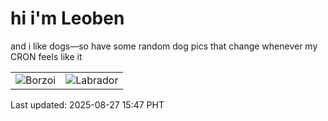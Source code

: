 # hi i'm Leoben

and i like dogs—so have some random dog pics that change whenever my CRON feels like it

|  |  |
|--------|----------|
| ![Borzoi](https://random-dog-vercel.vercel.app/api/random-borzoi?v=1756280848) | ![Labrador](https://random-dog-vercel.vercel.app/api/random-labrador?v=1756280848) |

Last updated: 2025-08-27 15:47 PHT
